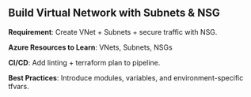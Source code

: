 ## Build Virtual Network with Subnets & NSG

**Requirement**: Create VNet + Subnets + secure traffic with NSG.

**Azure Resources to Learn**: VNets, Subnets, NSGs

**CI/CD**: Add linting + terraform plan to pipeline.

**Best Practices**: Introduce modules, variables, and environment-specific tfvars.